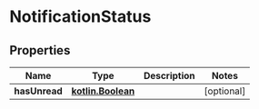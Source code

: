 # NotificationStatus

## Properties
Name | Type | Description | Notes
------------ | ------------- | ------------- | -------------
**hasUnread** | [**kotlin.Boolean**](.md) |  |  [optional]

